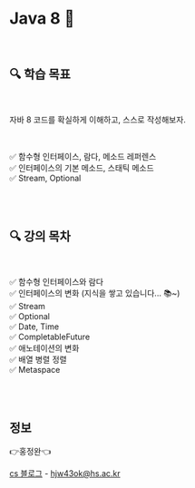 # Java 8 🏹

<br>

## 🔍 학습 목표

<br/>

자바 8 코드를 확실하게 이해하고, 스스로 작성해보자.

<br/>

✅ 함수형 인터페이스, 람다, 메소드 레퍼렌스<br/>
✅ 인터페이스의 기본 메소드, 스태틱 메소드<br/>
✅ Stream, Optional


<br><br>

## 🔍 강의 목차

<br>

✅  함수형 인터페이스와 람다 <br/>
✅  인터페이스의 변화 (지식을 쌓고 있습니다... 📚~) <br/>
✅  Stream <br/>
✅  Optional <br/>
✅  Date, Time <br/>
✅  CompletableFuture <br/>
✅  애노테이션의 변화 <br/>
✅  배열 병렬 정렬 <br/>
✅  Metaspace <br/>

<br><br>

## 정보

👉홍정완👈

[cs 블로그](https://velog.io/@daydream) -
hjw43ok@hs.ac.kr
